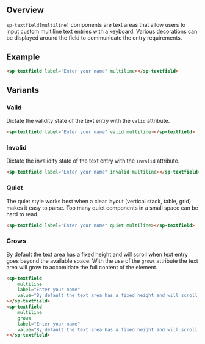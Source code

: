 ## Overview

`sp-textfield[multiline]` components are text areas that allow users to input custom multiline text entries with a keyboard. Various decorations can be displayed around the field to communicate the entry requirements.

## Example

```html
<sp-textfield label="Enter your name" multiline></sp-textfield>
```

## Variants

### Valid

Dictate the validity state of the text entry with the `valid` attribute.

```html
<sp-textfield label="Enter your name" valid multiline></sp-textfield>
```

### Invalid

Dictate the invalidity state of the text entry with the `invalid` attribute.

```html
<sp-textfield label="Enter your name" invalid multiline></sp-textfield>
```

### Quiet

The quiet style works best when a clear layout (vertical stack, table, grid) makes it easy to parse. Too many quiet components in a small space can be hard to read.

```html
<sp-textfield label="Enter your name" quiet multiline></sp-textfield>
```

### Grows

By default the text area has a fixed height and will scroll when text entry goes beyond the available space. With the use of the `grows` attribute the text area will grow to accomidate the full content of the element.

```html
<sp-textfield
    multiline
    label="Enter your name"
    value="By default the text area has a fixed height and will scroll when text entry goes beyond the available space. With the use of the `grows` attribute the text area will grow to accomidate the full content of the element."
></sp-textfield>
<sp-textfield
    multiline
    grows
    label="Enter your name"
    value="By default the text area has a fixed height and will scroll when text entry goes beyond the available space. With the use of the `grows` attribute the text area will grow to accomidate the full content of the element."
></sp-textfield>
```
